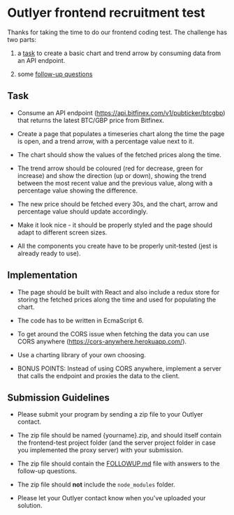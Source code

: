 # Outlyer frontend recruitment test

Thanks for taking the time to do our frontend coding test. The challenge has two parts:

1) a [task](#task) to create a basic chart and trend arrow by consuming data from an API endpoint.

2) some [follow-up questions](./FOLLOWUP.md)

## Task

- Consume an API endpoint (https://api.bitfinex.com/v1/pubticker/btcgbp) that returns the latest BTC/GBP price from Bitfinex.

- Create a page that populates a timeseries chart along the time the page is open, and a trend arrow, with a percentage value next to it.

- The chart should show the values of the fetched prices along the time.

- The trend arrow should be coloured (red for decrease, green for increase) and show the direction (up or down), showing the trend between the most recent value and the previous value, along with a percentage value showing the difference.

- The new price should be fetched every 30s, and the chart, arrow and percentage value should update accordingly.

- Make it look nice - it should be properly styled and the page should adapt to different screen sizes.

- All the components you create have to be properly unit-tested (jest is already ready to use).

## Implementation

- The page should be built with React and also include a redux store for storing the fetched prices along the time and used for populating the chart.

- The code has to be written in EcmaScript 6.

- To get around the CORS issue when fetching the data you can use CORS anywhere (https://cors-anywhere.herokuapp.com/).

- Use a charting library of your own choosing.

- BONUS POINTS: Instead of using CORS anywhere, implement a server that calls the endpoint and proxies the data to the client.

## Submission Guidelines

* Please submit your program by sending a zip file to your Outlyer contact.

* The zip file should be named {yourname}.zip, and should itself contain the frontend-test project folder (and the server project folder in case you implemented the proxy server) with your submission.

* The zip file should contain the [FOLLOWUP.md](./FOLLOWUP.md) file with answers to the follow-up questions.

* The zip file should **not** include the `node_modules` folder.

* Please let your Outlyer contact know when you've uploaded your solution.
